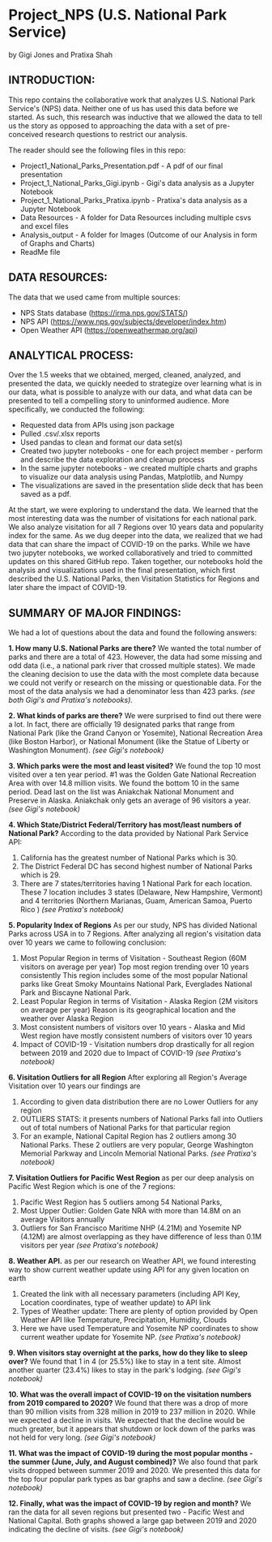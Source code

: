 # Project_NPS (U.S. National Park Service)
by Gigi Jones and Pratixa Shah

## INTRODUCTION: 
This repo contains the collaborative work that analyzes U.S. National Park Service's (NPS) data. Neither one of us has used this data before we started. As such, this research was inductive that we allowed the data to tell us the story as opposed to approaching the data with a set of pre-conceived research questions to restrict our analysis. 

The reader should see the following files in this repo:
  * Project1_National_Parks_Presentation.pdf - A pdf of our final presentation
  * Project_1_National_Parks_Gigi.ipynb - Gigi's data analysis as a Jupyter Notebook 
  * Project_1_National_Parks_Pratixa.ipynb - Pratixa's data analysis as a Jupyter Notebook
  * Data Resources - A folder for Data Resources including multiple csvs and excel files 
  * Analysis_output - A folder for Images (Outcome of our Analysis in form of Graphs and Charts) 
  * ReadMe file

## DATA RESOURCES:
The data that we used came from multiple sources: 
  * NPS Stats database (https://irma.nps.gov/STATS/)
  * NPS API (https://www.nps.gov/subjects/developer/index.htm)
  * Open Weather API (https://openweathermap.org/api) 


## ANALYTICAL PROCESS:
Over the 1.5 weeks that we obtained, merged, cleaned, analyzed, and presented the data, we quickly needed to strategize over learning what is in our data, what is possible to analyze with our data, and what data can be presented to tell a compelling story to uninformed audience. More specifically, we conducted the following:
  * Requested data from APIs using json package
  * Pulled .csv/.xlsx reports
  * Used pandas to clean and format our data set(s)
  * Created two jupyter notebooks - one for each project member - perform and describe the data exploration and cleanup process
  * In the same jupyter notebooks - we created multiple charts and graphs to visualize our data analysis using Pandas, Matplotlib, and Numpy
  * The visualizations are saved in the presentation slide deck that has been saved as a pdf.

At the start, we were exploring to understand the data. We learned that the most interesting data was the number of visitations for each national park. We also analyze visitation for all 7 Regions over 10 years data and popularity index for the same. As we dug deeper into the data, we realized that we had data that can share the impact of COVID-19 on the parks. While we have two jupyter notebooks, we worked collaboratively and tried to committed updates on this shared GitHub repo. Taken together, our notebooks hold the analysis and visualizations used in the final presentation, which first described the U.S. National Parks, then Visitation Statistics for Regions and later share the impact of COVID-19.
  
## SUMMARY OF MAJOR FINDINGS:
We had a lot of questions about the data and found the following answers:

**1. How many U.S. National Parks are there?** We wanted the total number of parks and there are a total of 423. However, the data had some missing and odd data (i.e., a national park river that crossed multiple states). We made the cleaning decision to use the data with the most complete data because we could not verify or research on the missing or questionable data. For the most of the data analysis we had a denominator less than 423 parks. *(see both Gigi's and Pratixa's notebooks).* 

**2. What kinds of parks are there?** We were surprised to find out there were a lot. In fact, there are officially 19 designated parks that range from National Park (like the Grand Canyon or Yosemite), National Recreation Area (like Boston Harbor), or National Monument (like the Statue of Liberty or Washington Monument). *(see Gigi's notebook)* 

**3. Which parks were the most and least visited?** We found the top 10 most visited over a ten year period. #1 was the Golden Gate National Recreation Area with over 14.8 million visits. We found the bottom 10 in the same period. Dead last on the list was Aniakchak National Monument and Preserve in Alaska. Aniakchak only gets an average of 96 visitors a year. *(see Gigi's notebook)* 

**4. Which State/District Federal/Territory has most/least numbers of National Park?**  According to the data provided by National Park Service API: 
  1. California has the greatest number of National Parks which is 30.
  2. The District Federal DC has second highest number of National Parks which is 29.
  3. There are 7 states/territories having 1 National Park for each location. 
     These 7 location includes 3 states (Delaware, New Hampshire, Vermont) and 4 territories (Northern Marianas, Guam, American Samoa, Puerto Rico ) 
 *(see Pratixa's notebook)*

**5. Popularity Index of Regions** As per our study, NPS has divided National Parks across USA in to 7 Regions. 
After analyzing all region's visitation data over 10 years we came to following conclusion:
  1. Most Popular Region in terms of Visitation - Southeast Region (60M visitors on average per year) Top most region trending over 10 years consistently
     This region includes some of the most popular National parks like Great Smoky Mountains National Park, Everglades National Park and Biscayne National Park.
  2. Least Popular Region in terms of Visitation - Alaska Region (2M visitors on average per year)
     Reason is its geographical location and the weather over Alaska Region
  3. Most consistent numbers of visitors over 10 years - Alaska and Mid West region have mostly consistent numbers of visitors over 10 years
  4. Impact of COVID-19 - Visitation numbers drop drastically for all region between 2019 and 2020 due to Impact of COVID-19
     *(see Pratixa's notebook)*

**6. Visitation Outliers for all Region** After exploring all Region's Average Visitation over 10 years our findings are
 1. According to given data distribution there are no Lower Outliers for any region
 2. OUTLIERS STATS: it presents numbers of National Parks fall into Outliers out of total numbers of National Parks for that particular region
 3. For an example, National Capital Region has 2 outliers among 30 National Parks. 
    These 2 outliers are very popular, George Washington Memorial Parkway and Lincoln Memorial National Parks.
    *(see Pratixa's notebook)* 

**7. Visitation Outliers for Pacific West Region** as per our deep analysis on Pacific West Region which is one of the 7 regions:
 1. Pacific West Region has 5 outliers among 54 National Parks,
 2. Most Upper Outlier: Golden Gate NRA with more than 14.8M on an average Visitors annually
 3. Outliers for San Francisco Maritime NHP (4.21M) and Yosemite NP (4.12M) are almost overlapping as they have difference of less than 0.1M visitors per year
    *(see Pratixa's notebook)* 

**8. Weather API.** as per our research on Weather API, we found interesting way to show current weather update using API for any given location on earth
 1. Created the link with all necessary parameters (including API Key, Location coordinates, type of weather update) to API link
 2. Types of Weather update: There are plenty of option provided by Open Weather API like Temperature, Precipitation, Humidity, Clouds
 3. Here we have used Temperature and Yosemite NP coordinates to show current weather update for Yosemite NP.
    *(see Pratixa's notebook)* 

**9. When visitors stay overnight at the parks, how do they like to sleep over?** We found that 1 in 4 (or 25.5%) like to stay in a tent site. Almost another quarter (23.4%) likes to stay in the park's lodging. *(see Gigi's notebook)* 

**10. What was the overall impact of COVID-19 on the visitation numbers from 2019 compared to 2020?** We found that there was a drop of more than 90 million visits from 328 million in 2019 to 237 million in 2020. While we expected a decline in visits. We expected that the decline would be much greater, but it appears that shutdown or lock down of the parks was not held for very long. *(see Gigi's notebook)* 

**11. What was the impact of COVID-19 during the most popular months - the summer (June, July, and August combined)?** We also found that park visits dropped between summer 2019 and 2020. We presented this data for the top four popular park types as bar graphs and saw a decline. *(see Gigi's notebook)*

**12. Finally, what was the impact of COVID-19 by region and month?** We ran the data for all seven regions but presented two - Pacific West and National Capital. Both graphs showed a large gap between 2019 and 2020 indicating the decline of visits. *(see Gigi's notebook)* 

